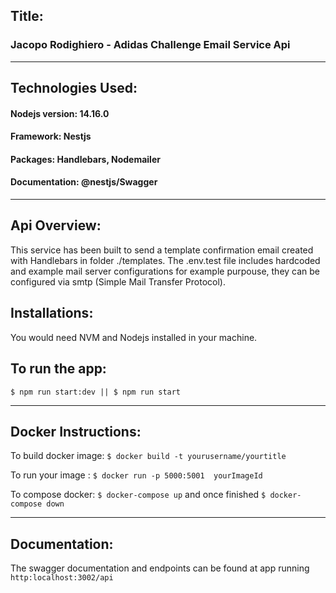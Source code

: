 ## Title:

### Jacopo Rodighiero - Adidas Challenge Email Service  Api

-----------------------------------------

## Technologies Used:

#### Nodejs version: 14.16.0

#### Framework: Nestjs

#### Packages: Handlebars, Nodemailer

#### Documentation: @nestjs/Swagger

--------------------------------------------------------------------------------------------

## Api Overview:

This service has been built to send a template confirmation email created with Handlebars in folder ./templates. The .env.test file includes hardcoded and example mail server configurations for example purpouse, they can be configured via smtp (Simple Mail Transfer Protocol).

## Installations:

You would need NVM and Nodejs installed in your machine.

## To run the app:

`$ npm run start:dev || $ npm run start`

----------------------------------------------------------------------------------------------------

## Docker Instructions:

To build docker image: `$ docker build -t yourusername/yourtitle`

To run your image : `$ docker run -p 5000:5001  yourImageId `

To compose docker: `$ docker-compose up` and once finished `$ docker-compose down`

---------------------------------------------------------

## Documentation:

The swagger documentation and endpoints can be found at app running `http:localhost:3002/api` 

